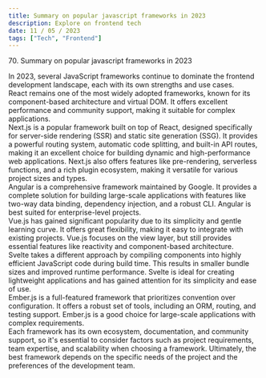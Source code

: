 ```yaml
---
title: Summary on popular javascript frameworks in 2023
description: Explore on frontend tech
date: 11 / 05 / 2023
tags: ["Tech", "Frontend"]
---
```


<p>70. Summary on popular javascript frameworks in 2023</p>
In 2023, several JavaScript frameworks continue to dominate the frontend development landscape, each with its own strengths and use cases. 
<br />
React remains one of the most widely adopted frameworks, known for its component-based architecture and virtual DOM. It offers excellent performance and community support, making it suitable for complex applications.
<br />
Next.js is a popular framework built on top of React, designed specifically for server-side rendering (SSR) and static site generation (SSG). It provides a powerful routing system, automatic code splitting, and built-in API routes, making it an excellent choice for building dynamic and high-performance web applications. Next.js also offers features like pre-rendering, serverless functions, and a rich plugin ecosystem, making it versatile for various project sizes and types.
<br />
Angular is a comprehensive framework maintained by Google. It provides a complete solution for building large-scale applications with features like two-way data binding, dependency injection, and a robust CLI. Angular is best suited for enterprise-level projects.
<br />
Vue.js has gained significant popularity due to its simplicity and gentle learning curve. It offers great flexibility, making it easy to integrate with existing projects. Vue.js focuses on the view layer, but still provides essential features like reactivity and component-based architecture.
<br />
Svelte takes a different approach by compiling components into highly efficient JavaScript code during build time. This results in smaller bundle sizes and improved runtime performance. Svelte is ideal for creating lightweight applications and has gained attention for its simplicity and ease of use.
<br />
Ember.js is a full-featured framework that prioritizes convention over configuration. It offers a robust set of tools, including an ORM, routing, and testing support. Ember.js is a good choice for large-scale applications with complex requirements.
<br />
Each framework has its own ecosystem, documentation, and community support, so it's essential to consider factors such as project requirements, team expertise, and scalability when choosing a framework. Ultimately, the best framework depends on the specific needs of the project and the preferences of the development team.
</p>
